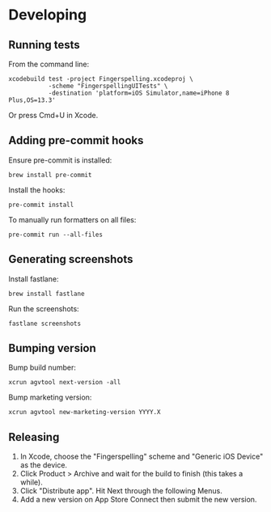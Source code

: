 # Developing

## Running tests

From the command line:

```
xcodebuild test -project Fingerspelling.xcodeproj \
           -scheme "FingerspellingUITests" \
           -destination 'platform=iOS Simulator,name=iPhone 8 Plus,OS=13.3'
```

Or press Cmd+U in Xcode.

## Adding pre-commit hooks

Ensure pre-commit is installed:

```
brew install pre-commit
```

Install the hooks:

```
pre-commit install
```

To manually run formatters on all files:

```
pre-commit run --all-files
```

## Generating screenshots

Install fastlane:

```
brew install fastlane
```

Run the screenshots:

```
fastlane screenshots
```

## Bumping version

Bump build number:

```
xcrun agvtool next-version -all
```

Bump marketing version:

```
xcrun agvtool new-marketing-version YYYY.X
```

## Releasing

1. In Xcode, choose the "Fingerspelling" scheme and "Generic iOS Device" as the device.
1. Click Product > Archive and wait for the build to finish (this takes a while).
1. Click "Distribute app". Hit Next through the following Menus.
1. Add a new version on App Store Connect then submit the new version.
